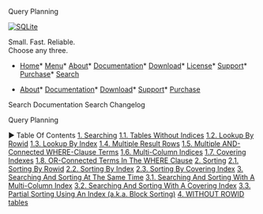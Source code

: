 




Query Planning




[![SQLite](images/sqlite370_banner.gif)](index.html)


Small. Fast. Reliable.  
Choose any three.


* [Home](index.html)* [Menu](javascript:void(0))* [About](about.html)* [Documentation](docs.html)* [Download](download.html)* [License](copyright.html)* [Support](support.html)* [Purchase](prosupport.html)* [Search](javascript:void(0))




* [About](about.html)* [Documentation](docs.html)* [Download](download.html)* [Support](support.html)* [Purchase](prosupport.html)






Search Documentation
Search Changelog










Query Planning


►
Table Of Contents
[1\. Searching](#_searching)
[1\.1\. Tables Without Indices](#_tables_without_indices)
[1\.2\. Lookup By Rowid](#_lookup_by_rowid)
[1\.3\. Lookup By Index](#_lookup_by_index)
[1\.4\. Multiple Result Rows](#_multiple_result_rows)
[1\.5\. Multiple AND\-Connected WHERE\-Clause Terms](#_multiple_and_connected_where_clause_terms)
[1\.6\. Multi\-Column Indices](#_multi_column_indices)
[1\.7\. Covering Indexes](#_covering_indexes)
[1\.8\. OR\-Connected Terms In The WHERE Clause](#_or_connected_terms_in_the_where_clause)
[2\. Sorting](#_sorting)
[2\.1\. Sorting By Rowid](#_sorting_by_rowid)
[2\.2\. Sorting By Index](#_sorting_by_index)
[2\.3\. Sorting By Covering Index](#_sorting_by_covering_index)
[3\. Searching And Sorting At The Same Time](#_searching_and_sorting_at_the_same_time)
[3\.1\. Searching And Sorting With A Multi\-Column Index](#_searching_and_sorting_with_a_multi_column_index)
[3\.2\. Searching And Sorting With A Covering Index](#_searching_and_sorting_with_a_covering_index)
[3\.3\. Partial Sorting Using An Index (a.k.a. Block Sorting)](#_partial_sorting_using_an_index_a_k_a_block_sorting_)
[4\. WITHOUT ROWID tables](#_without_rowid_tables)




